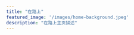 ```yaml
---
title: "在路上"
featured_image: '/images/home-background.jpeg'
description: "在路上主页描述"
---
```

<!-- 在路上欢迎您 -->
